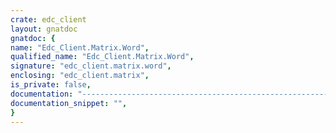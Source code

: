 ```yaml
---
crate: edc_client
layout: gnatdoc
gnatdoc: {
name: "Edc_Client.Matrix.Word",
qualified_name: "Edc_Client.Matrix.Word",
signature: "edc_client.matrix.word",
enclosing: "edc_client.matrix",
is_private: false,
documentation: "------------------------------------------------------------------------\n  Shows the least significant byte on the matrix\n  This is equivalent of the right byte on the matrix\n------------------------------------------------------------------------",
documentation_snippet: "",
}
---
```

